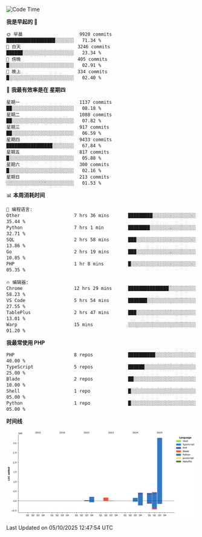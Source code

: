 <!--START_SECTION:waka-->
![Code Time](http://img.shields.io/badge/Code%20Time-4%2C265%20hrs%2023%20mins-blue)

**我是早起的 🐤** 

```text
🌞 早晨                     9920 commits        ██████████████████░░░░░░░   71.34 % 
🌆 白天                     3246 commits        ██████░░░░░░░░░░░░░░░░░░░   23.34 % 
🌃 傍晚                     405 commits         █░░░░░░░░░░░░░░░░░░░░░░░░   02.91 % 
🌙 晚上                     334 commits         █░░░░░░░░░░░░░░░░░░░░░░░░   02.40 % 
```
📅 **我最有效率是在 星期四** 

```text
星期一                      1137 commits        ██░░░░░░░░░░░░░░░░░░░░░░░   08.18 % 
星期二                      1088 commits        ██░░░░░░░░░░░░░░░░░░░░░░░   07.82 % 
星期三                      917 commits         ██░░░░░░░░░░░░░░░░░░░░░░░   06.59 % 
星期四                      9433 commits        █████████████████░░░░░░░░   67.84 % 
星期五                      817 commits         █░░░░░░░░░░░░░░░░░░░░░░░░   05.88 % 
星期六                      300 commits         █░░░░░░░░░░░░░░░░░░░░░░░░   02.16 % 
星期日                      213 commits         ░░░░░░░░░░░░░░░░░░░░░░░░░   01.53 % 
```


📊 **本周消耗时间** 

```text
💬 编程语言: 
Other                    7 hrs 36 mins       █████████░░░░░░░░░░░░░░░░   35.44 % 
Python                   7 hrs 1 min         ████████░░░░░░░░░░░░░░░░░   32.71 % 
SQL                      2 hrs 58 mins       ███░░░░░░░░░░░░░░░░░░░░░░   13.86 % 
Go                       2 hrs 19 mins       ███░░░░░░░░░░░░░░░░░░░░░░   10.85 % 
PHP                      1 hr 8 mins         █░░░░░░░░░░░░░░░░░░░░░░░░   05.35 % 

🔥 编辑器: 
Chrome                   12 hrs 29 mins      ███████████████░░░░░░░░░░   58.23 % 
VS Code                  5 hrs 54 mins       ███████░░░░░░░░░░░░░░░░░░   27.55 % 
TablePlus                2 hrs 47 mins       ███░░░░░░░░░░░░░░░░░░░░░░   13.01 % 
Warp                     15 mins             ░░░░░░░░░░░░░░░░░░░░░░░░░   01.20 % 
```

**我最常使用 PHP** 

```text
PHP                      8 repos             ██████████░░░░░░░░░░░░░░░   40.00 % 
TypeScript               5 repos             ██████░░░░░░░░░░░░░░░░░░░   25.00 % 
Blade                    2 repos             ██░░░░░░░░░░░░░░░░░░░░░░░   10.00 % 
Shell                    1 repo              █░░░░░░░░░░░░░░░░░░░░░░░░   05.00 % 
Python                   1 repo              █░░░░░░░░░░░░░░░░░░░░░░░░   05.00 % 
```



**时间线**

![Lines of Code chart](https://raw.githubusercontent.com/abrahamgreyson/abrahamgreyson/main/assets/bar_graph.png)


 Last Updated on 05/10/2025 12:47:54 UTC
<!--END_SECTION:waka-->
